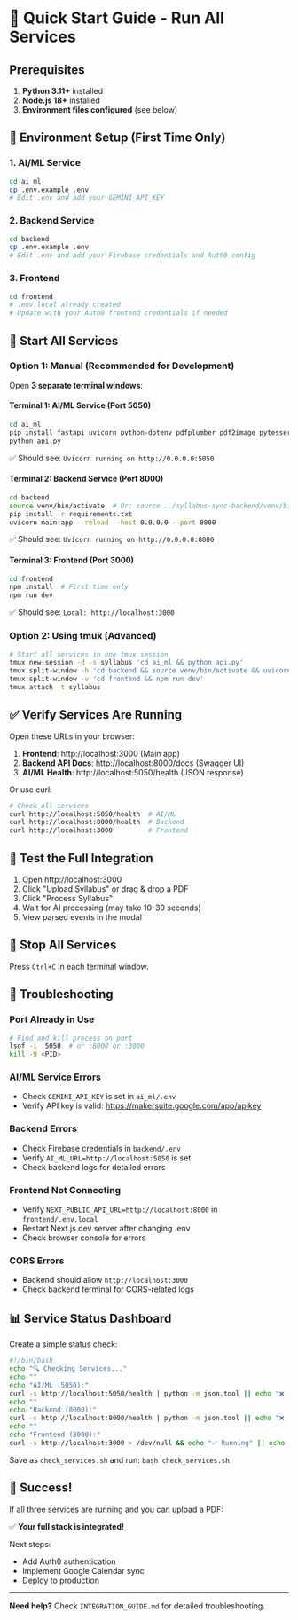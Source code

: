 # 🚀 Quick Start Guide - Run All Services

## Prerequisites

1. **Python 3.11+** installed
2. **Node.js 18+** installed
3. **Environment files configured** (see below)

## 📝 Environment Setup (First Time Only)

### 1. AI/ML Service

```bash
cd ai_ml
cp .env.example .env
# Edit .env and add your GEMINI_API_KEY
```

### 2. Backend Service

```bash
cd backend
cp .env.example .env
# Edit .env and add your Firebase credentials and Auth0 config
```

### 3. Frontend

```bash
cd frontend
# .env.local already created
# Update with your Auth0 frontend credentials if needed
```

## 🏃 Start All Services

### Option 1: Manual (Recommended for Development)

Open **3 separate terminal windows**:

#### Terminal 1: AI/ML Service (Port 5050)

```bash
cd ai_ml
pip install fastapi uvicorn python-dotenv pdfplumber pdf2image pytesseract Pillow google-generativeai
python api.py
```

✅ Should see: `Uvicorn running on http://0.0.0.0:5050`

#### Terminal 2: Backend Service (Port 8000)

```bash
cd backend
source venv/bin/activate  # Or: source ../syllabus-sync-backend/venv/bin/activate
pip install -r requirements.txt
uvicorn main:app --reload --host 0.0.0.0 --port 8000
```

✅ Should see: `Uvicorn running on http://0.0.0.0:8000`

#### Terminal 3: Frontend (Port 3000)

```bash
cd frontend
npm install  # First time only
npm run dev
```

✅ Should see: `Local: http://localhost:3000`

### Option 2: Using tmux (Advanced)

```bash
# Start all services in one tmux session
tmux new-session -d -s syllabus 'cd ai_ml && python api.py'
tmux split-window -h 'cd backend && source venv/bin/activate && uvicorn main:app --reload --port 8000'
tmux split-window -v 'cd frontend && npm run dev'
tmux attach -t syllabus
```

## ✅ Verify Services Are Running

Open these URLs in your browser:

1. **Frontend**: http://localhost:3000 (Main app)
2. **Backend API Docs**: http://localhost:8000/docs (Swagger UI)
3. **AI/ML Health**: http://localhost:5050/health (JSON response)

Or use curl:

```bash
# Check all services
curl http://localhost:5050/health  # AI/ML
curl http://localhost:8000/health  # Backend
curl http://localhost:3000         # Frontend
```

## 🎯 Test the Full Integration

1. Open http://localhost:3000
2. Click "Upload Syllabus" or drag & drop a PDF
3. Click "Process Syllabus"
4. Wait for AI processing (may take 10-30 seconds)
5. View parsed events in the modal

## 🛑 Stop All Services

Press `Ctrl+C` in each terminal window.

## 🐛 Troubleshooting

### Port Already in Use

```bash
# Find and kill process on port
lsof -i :5050  # or :8000 or :3000
kill -9 <PID>
```

### AI/ML Service Errors

- Check `GEMINI_API_KEY` is set in `ai_ml/.env`
- Verify API key is valid: https://makersuite.google.com/app/apikey

### Backend Errors

- Check Firebase credentials in `backend/.env`
- Verify `AI_ML_URL=http://localhost:5050` is set
- Check backend logs for detailed errors

### Frontend Not Connecting

- Verify `NEXT_PUBLIC_API_URL=http://localhost:8000` in `frontend/.env.local`
- Restart Next.js dev server after changing .env
- Check browser console for errors

### CORS Errors

- Backend should allow `http://localhost:3000`
- Check backend terminal for CORS-related logs

## 📊 Service Status Dashboard

Create a simple status check:

```bash
#!/bin/bash
echo "🔍 Checking Services..."
echo ""
echo "AI/ML (5050):"
curl -s http://localhost:5050/health | python -m json.tool || echo "❌ Not running"
echo ""
echo "Backend (8000):"
curl -s http://localhost:8000/health | python -m json.tool || echo "❌ Not running"
echo ""
echo "Frontend (3000):"
curl -s http://localhost:3000 > /dev/null && echo "✅ Running" || echo "❌ Not running"
```

Save as `check_services.sh` and run: `bash check_services.sh`

## 🎉 Success!

If all three services are running and you can upload a PDF:

✅ **Your full stack is integrated!**

Next steps:
- Add Auth0 authentication
- Implement Google Calendar sync
- Deploy to production

---

**Need help?** Check `INTEGRATION_GUIDE.md` for detailed troubleshooting.
